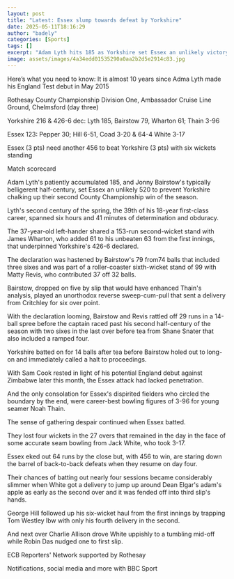 ```yaml
---
layout: post
title: "Latest: Essex slump towards defeat by Yorkshire"
date: 2025-05-11T18:16:29
author: "badely"
categories: [Sports]
tags: []
excerpt: "Adam Lyth hits 185 as Yorkshire set Essex an unlikely victory target of 520 at Chelmsford and reduce them to 64-4 by close of play."
image: assets/images/4a34edd01535290a0aa2b2d5e2914c83.jpg
---
```


Here’s what you need to know: It is almost 10 years since Adma Lyth made his England Test debut in May 2015

Rothesay County Championship Division One, Ambassador Cruise Line Ground, Chelmsford (day three)

Yorkshire 216 & 426-6 dec: Lyth 185, Bairstow 79, Wharton 61; Thain 3-96

Essex 123: Pepper 30; Hill 6-51, Coad 3-20 & 64-4 White 3-17

Essex (3 pts) need another 456 to beat Yorkshire (3 pts) with six wickets standing

Match scorecard

Adam Lyth's patiently accumulated 185, and Jonny Bairstow's typically belligerent half-century, set Essex an unlikely 520 to prevent Yorkshire chalking up their second County Championship win of the season.

Lyth's second century of the spring, the 39th of his 18-year first-class career, spanned six hours and 41 minutes of determination and obduracy. 

The 37-year-old left-hander shared a 153-run second-wicket stand with James Wharton, who added 61 to his unbeaten 63 from the first innings, that underpinned Yorkshire's 426-6 declared.

The declaration was hastened by Bairstow's 79 from74 balls that included three sixes and was part of a roller-coaster sixth-wicket stand of 99 with Matty Revis, who contributed 37 off 32 balls. 

Bairstow, dropped on five by slip that would have enhanced Thain's analysis, played an unorthodox reverse sweep-cum-pull that sent a delivery from Critchley for six over point. 

With the declaration looming, Bairstow and Revis rattled off 29 runs in a 14-ball spree before the captain raced past his second half-century of the season with two sixes in the last over before tea from Shane Snater that also included a ramped four.

Yorkshire batted on for 14 balls after tea before Bairstow holed out to long-on and immediately called a halt to proceedings.

With Sam Cook rested in light of his potential England debut against Zimbabwe later this month, the Essex attack had lacked penetration. 

And the only consolation for Essex's dispirited fielders who circled the boundary by the end, were career-best bowling figures of 3-96 for young seamer Noah Thain.

The sense of gathering despair continued when Essex batted. 

They lost four wickets in the 27 overs that remained in the day in the face of some accurate seam bowling from Jack White, who took 3-17. 

Essex eked out 64 runs by the close but, with 456 to win, are staring down the barrel of back-to-back defeats when they resume on day four.

Their chances of batting out nearly four sessions became considerably slimmer when White got a delivery to jump up around Dean Elgar's adam's apple as early as the second over and it was fended off into third slip's hands.

George Hill followed up his six-wicket haul from the first innings by trapping Tom Westley lbw with only his fourth delivery in the second. 

And next over Charlie Allison drove White uppishly to a tumbling mid-off while Robin Das nudged one to first slip.

ECB Reporters' Network supported by Rothesay

Notifications, social media and more with BBC Sport

